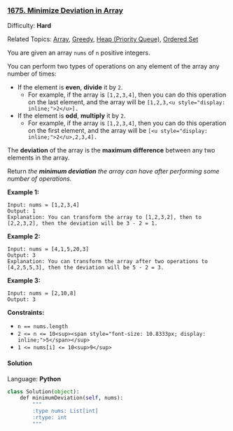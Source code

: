 ### [1675\. Minimize Deviation in Array](https://leetcode.com/problems/minimize-deviation-in-array/)

Difficulty: **Hard**  

Related Topics: [Array](https://leetcode.com/tag/array/), [Greedy](https://leetcode.com/tag/greedy/), [Heap (Priority Queue)](https://leetcode.com/tag/heap-priority-queue/), [Ordered Set](https://leetcode.com/tag/ordered-set/)


You are given an array `nums` of `n` positive integers.

You can perform two types of operations on any element of the array any number of times:

*   If the element is **even**, **divide** it by `2`.
    *   For example, if the array is `[1,2,3,4]`, then you can do this operation on the last element, and the array will be `[1,2,3,<u style="display: inline;">2</u>].`
*   If the element is **odd**, **multiply** it by `2`.
    *   For example, if the array is `[1,2,3,4]`, then you can do this operation on the first element, and the array will be `[<u style="display: inline;">2</u>,2,3,4].`

The **deviation** of the array is the **maximum difference** between any two elements in the array.

Return _the **minimum deviation** the array can have after performing some number of operations._

**Example 1:**

```
Input: nums = [1,2,3,4]
Output: 1
Explanation: You can transform the array to [1,2,3,2], then to [2,2,3,2], then the deviation will be 3 - 2 = 1.
```

**Example 2:**

```
Input: nums = [4,1,5,20,3]
Output: 3
Explanation: You can transform the array after two operations to [4,2,5,5,3], then the deviation will be 5 - 2 = 3.
```

**Example 3:**

```
Input: nums = [2,10,8]
Output: 3
```

**Constraints:**

*   `n == nums.length`
*   `2 <= n <= 10<sup><span style="font-size: 10.8333px; display: inline;">5</span></sup>`
*   `1 <= nums[i] <= 10<sup>9</sup>`


#### Solution

Language: **Python**

```python
class Solution(object):
    def minimumDeviation(self, nums):
        """
        :type nums: List[int]
        :rtype: int
        """
        
```